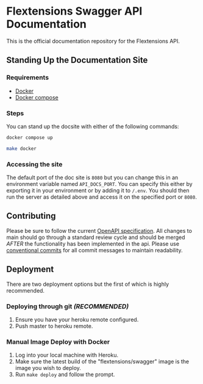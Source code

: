 # Flextensions Swagger API Documentation

This is the official documentation repository for the Flextensions API.

## Standing Up the Documentation Site

### Requirements

- [Docker](https://www.docker.com/)
- [Docker compose](https://docs.docker.com/compose/install/)

### Steps

You can stand up the docsite with either of the following commands:

```bash
docker compose up
```

```bash
make docker
```

### Accessing the site

The default port of the doc site is `8080` but you can change this in an environment variable named `API_DOCS_PORT`.  You can specify this either by exporting it in your environment or by adding it to `/.env`.  You should then run the server as detailed above and access it on the specified port or `8080`.

## Contributing

Please be sure to follow the current [OpenAPI specification](https://swagger.io/solutions/getting-started-with-oas/).  All changes to main should go through a standard review cycle and should be merged *AFTER* the functionality has been implemented in the api.  Please use [conventional commits](https://www.conventionalcommits.org/) for all commit messages to maintain readability.

## Deployment

There are two deployment options but the first of which is highly recommended.

### Deploying through git *(RECOMMENDED)*

1. Ensure you have your heroku remote configured.
2. Push master to heroku remote.

### Manual Image Deploy with Docker

1. Log into your local machine with Heroku.
2. Make sure the latest build of the "flextensions/swagger" image is the image you wish to deploy.
3. Run `make deploy` and follow the prompt.
